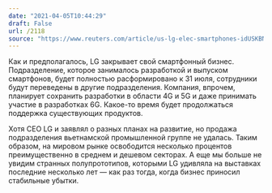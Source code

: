 ```yaml
---
date: "2021-04-05T10:44:29"
draft: False
url: /2118
source: "https://www.reuters.com/article/us-lg-elec-smartphones-idUSKBN2BS032"
---
```


Как и предполагалось, LG закрывает свой смартфонный бизнес. Подразделение, которое занималось разработкой и выпуском смартфонов, будет полностью расформировано к 31 июля, сотрудники будут переведены в другие подразделения. Компания, впрочем, планирует сохранить разработки в области 4G и 5G и даже принимать участие в разработках 6G. Какое-то время будет продолжаться поддержка существующих продуктов.

Хотя CEO LG и заявлял о разных планах на развитие, но продажа подразделения вьетнамской промышленной группе не удалась. Таким образом, на мировом рынке освободится несколько процентов преимущественно в среднем и дешевом секторах. А еще мы больше не увидим странных полупрототипов, которыми LG удивляла на выставках последние несколько лет — как раз тогда, когда бизнес приносил стабильные убытки.
